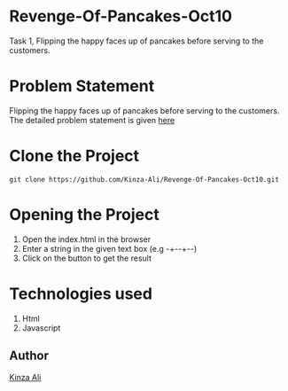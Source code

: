 # Revenge-Of-Pancakes-Oct10
Task 1, Flipping the happy faces up of pancakes before serving to the customers.
# Problem Statement 
Flipping the happy faces up of pancakes before serving to the customers. The detailed problem statement is given [here](https://codingcompetitions.withgoogle.com/codejam/round/0000000000201bee/0000000000201d17)

# Clone the Project 
  ```shell
git clone https://github.com/Kinza-Ali/Revenge-Of-Pancakes-Oct10.git
```
# Opening the Project
1. Open the index.html in the browser
2. Enter a string in the given text box (e.g -+--+--)
3. Click on the button to get the result

# Technologies used
1. Html
2. Javascript

## Author
[Kinza Ali](https://github.com/Kinza=Ali)
